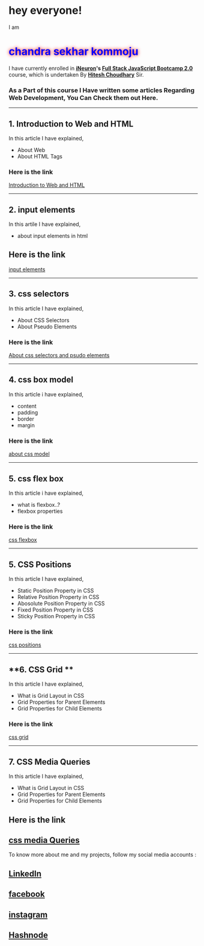 # hey everyone!

I am <h1 style="color:blue; text-shadow: 0 0 10px #FF0000">chandra sekhar kommoju</h1> I have currently enrolled in **[iNeuron](https://ineuron.ai/ 'iNeuron')'s [Full Stack JavaScript Bootcamp 2.0](https://ineuron.ai/course/Full-Stack-JavaScript-Bootcamp-2.0 'FSJS 2.0')** course, which is undertaken By **[Hitesh Choudhary](https://hiteshchoudhary.com/ 'Hitesh Choudhary')** Sir.

### As a Part of this course I Have written some articles Regarding Web Development, You Can Check them out Here.

---

## 1. Introduction to Web and HTML

In this article I have explained,

- About Web
- About  HTML Tags

### Here is the link

[Introduction to Web and HTML](https://chandrasekhar02.hashnode.dev/introduction-to-web-and-html)

---
## 2. input elements

In this artile I have explained,

- about input elements in html

## Here is the link

[input elements](https://chandrasekhar02.hashnode.dev/input-elements)

---

## 3. css selectors

In this article I have explained,

- About CSS Selectors
- About Pseudo Elements

### Here is the link

[About css selectors and psudo elements](https://chandrasekhar02.hashnode.dev/css-selectors)

---

## 4. css box model

In this article i have explained,

- content
- padding
- border
- margin

### Here is the link

[about css model](https://chandrasekhar02.hashnode.dev/css-box-model)

---

## 5. css flex box

In this article i have explained,

- what is flexbox..?
- flexbox properties

### Here is the link

[css flexbox](https://chandrasekhar02.hashnode.dev/css-flexbox)

---

## **5. CSS Positions**

In this article I have explained,

- Static Position Property in CSS
- Relative Position Property in CSS
- Abosolute Position Property in CSS
- Fixed Position Property in CSS
- Sticky Position Property in CSS

### Here is the link

[css positions](https://chandrasekhar02.hashnode.dev/css-positions)

---

## **6. CSS Grid **

In this article I have explained,

- What is Grid Layout in CSS
- Grid Properties for Parent Elements
- Grid Properties for Child Elements

### Here is the link

[css grid](https://chandrasekhar02.hashnode.dev/css-grid)

---

## **7. CSS Media Queries**

In this article I have explained,

- What is Grid Layout in CSS
- Grid Properties for Parent Elements
- Grid Properties for Child Elements

## Here is the link
[css media Queries](https://chandrasekhar02.hashnode.dev/css-media-queries)
---

To know more about me and my projects, follow my social media accounts :

## [LinkedIn](https://www.linkedin.com/in/chandra-sekhar-kommoju-5a7551105/)

## [facebook](https://www.facebook.com/profile.php?id=100081657762013)

## [instagram](https://www.instagram.com/asura_ravanasura/)

## [Hashnode](https://chandrasekhar02.hashnode.dev/)






